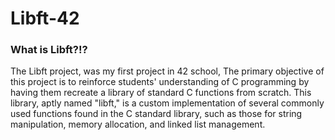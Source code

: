 # Libft-42
<h3>What is Libft?⁉️</h3>
The Libft project, was my first project in 42 school, The primary objective of this project is to reinforce students' understanding of C programming by having them recreate a library of standard C functions from scratch. This library, aptly named "libft," is a custom implementation of several commonly used functions found in the C standard library, such as those for string manipulation, memory allocation, and linked list management.
